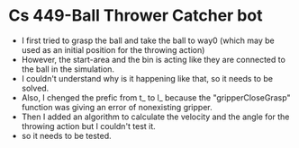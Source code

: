 # Cs 449-Ball Thrower Catcher bot

- I first tried to grasp the ball and take the ball to way0 (which may be used as an initial position for the throwing action)
- However, the start-area and the bin is acting like they are connected to the ball in the simulation.
- I couldn't understand why is it happening like that, so it needs to be solved. 
- Also, I chenged the prefic from t_ to l_ because the "gripperCloseGrasp" function was giving an error of nonexisting gripper.
- Then I added an algorithm to calculate the velocity and the angle for the throwing action but I couldn't test it. 
- so it needs to be tested. 
 

